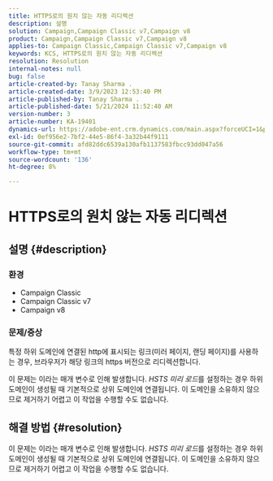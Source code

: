 ```yaml
---
title: HTTPS로의 원치 않는 자동 리디렉션
description: 설명
solution: Campaign,Campaign Classic v7,Campaign v8
product: Campaign,Campaign Classic v7,Campaign v8
applies-to: Campaign Classic,Campaign Classic v7,Campaign v8
keywords: KCS, HTTPS로의 원치 않는 자동 리디렉션
resolution: Resolution
internal-notes: null
bug: false
article-created-by: Tanay Sharma .
article-created-date: 3/9/2023 12:53:40 PM
article-published-by: Tanay Sharma .
article-published-date: 5/21/2024 11:52:40 AM
version-number: 3
article-number: KA-19401
dynamics-url: https://adobe-ent.crm.dynamics.com/main.aspx?forceUCI=1&pagetype=entityrecord&etn=knowledgearticle&id=5df1d665-79be-ed11-83ff-6045bd006ce9
exl-id: 0ef956e2-7bf2-44e5-86f4-3a32b44f9111
source-git-commit: afd82ddc6539a130afb1137583fbcc93dd047a56
workflow-type: tm+mt
source-wordcount: '136'
ht-degree: 8%

---
```


# HTTPS로의 원치 않는 자동 리디렉션

## 설명 {#description}


### 환경

- Campaign Classic
- Campaign Classic v7
- Campaign v8


### 문제/증상

특정 하위 도메인에 연결된 http에 표시되는 링크(미러 페이지, 랜딩 페이지)를 사용하는 경우, 브라우저가 해당 링크의 https 버전으로 리디렉션합니다.

이 문제는 이라는 매개 변수로 인해 발생합니다. *HSTS 미리 로드*&#x200B;를 설정하는 경우 하위 도메인이 생성될 때 기본적으로 상위 도메인에 연결됩니다. 이 도메인을 소유하지 않으므로 제거하기 어렵고 이 작업을 수행할 수도 없습니다.


## 해결 방법 {#resolution}


이 문제는 이라는 매개 변수로 인해 발생합니다. *HSTS 미리 로드*&#x200B;를 설정하는 경우 하위 도메인이 생성될 때 기본적으로 상위 도메인에 연결됩니다. 이 도메인을 소유하지 않으므로 제거하기 어렵고 이 작업을 수행할 수도 없습니다.
